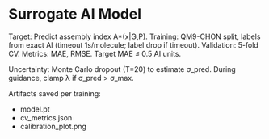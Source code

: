 # Surrogate AI Model

Target: Predict assembly index A*(x|G,P).
Training: QM9-CHON split, labels from exact AI (timeout 1s/molecule; label drop if timeout).
Validation: 5-fold CV. Metrics: MAE, RMSE. Target MAE ≤ 0.5 AI units.

Uncertainty: Monte Carlo dropout (T=20) to estimate σ_pred. During guidance, clamp λ if σ_pred > σ_max.

Artifacts saved per training:
- model.pt
- cv_metrics.json
- calibration_plot.png
